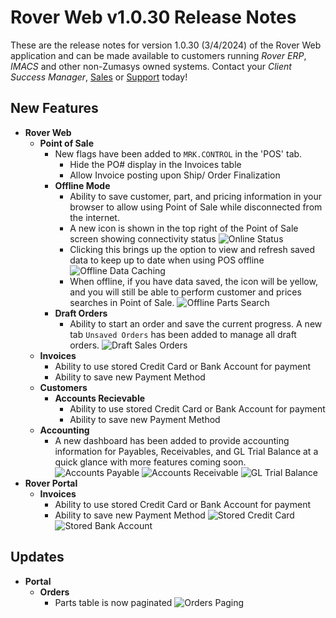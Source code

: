 # Rover Web v1.0.30 Release Notes

<badge text= "Version 1.0.30" vertical="middle" />

<PageHeader />

These are the release notes for version 1.0.30 (3/4/2024) of the Rover Web application and can be made available to customers running _Rover ERP_, _IMACS_ and other non-Zumasys owned systems. Contact your _Client Success Manager_, [Sales](mailto:sales@zumasys.com?subject=Rover%20Web%20v1.0.28) or [Support](mailto:help@zumasys.com?subject=Rover%20Web%20v1.0.28) today!

## New Features

-  **Rover Web**
	- **Point of Sale** 
		- New flags have been added to `MRK.CONTROL` in the 'POS' tab.
			- Hide the PO# display in the Invoices table
			- Allow Invoice posting upon Ship/ Order Finalization
		- **Offline Mode**
			- Ability to save customer, part, and pricing information in your browser to allow using Point of Sale while disconnected from the internet.
			- A new icon is shown in the top right of the Point of Sale screen showing connectivity status
			![Online Status](/assets/img/screenshots/release-notes/rover-web-1.0.30/pos-online.png)
			- Clicking this brings up the option to view and refresh saved data to keep up to date when using POS offline
			![Offline Data Caching](/assets/img/screenshots/release-notes/rover-web-1.0.30/pos-caching.png)
			- When offline, if you have data saved, the icon will be yellow, and you will still be able to perform customer and prices searches in Point of Sale.
			![Offline Parts Search](/assets/img/screenshots/release-notes/rover-web-1.0.30/pos-offline-parts-search.png)
		- **Draft Orders**
			- Ability to start an order and save the current progress. A new tab `Unsaved Orders` has been added to manage all draft orders.
			![Draft Sales Orders](/assets/img/screenshots/release-notes/rover-web-1.0.30/draft-orders.gif)
	- **Invoices**
    	- Ability to use stored Credit Card or Bank Account for payment
    	- Ability to save new Payment Method
  	- **Customers**
    	- **Accounts Recievable**
        	- Ability to use stored Credit Card or Bank Account for payment
        	- Ability to save new Payment Method
	- **Accounting**
		- A new dashboard has been added to provide accounting information for Payables, Receivables, and GL Trial Balance at a quick glance with more features coming soon.
		![Accounts Payable](/assets/img/screenshots/release-notes/rover-web-1.0.30/accounting-ap.png)
		![Accounts Receivable](/assets/img/screenshots/release-notes/rover-web-1.0.30/accounting-ar.png)
		![GL Trial Balance](/assets/img/screenshots/release-notes/rover-web-1.0.30/accounting-gl.png)
- **Rover Portal**
  - **Invoices**
    - Ability to use stored Credit Card or Bank Account for payment
    - Ability to save new Payment Method
![Stored Credit Card](/assets/img/screenshots/release-notes/rover-web-1.0.30/cc.png)
![Stored Bank Account](/assets/img/screenshots/release-notes/rover-web-1.0.30/ach.png)
## Updates
	
-  **Portal**
	- **Orders** 
		- Parts table is now paginated
        ![Orders Paging](/assets/img/screenshots/release-notes/rover-web-1.0.30/paging.png)
 

<PageFooter />
